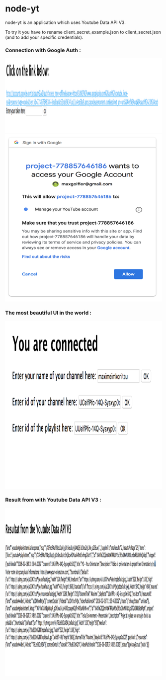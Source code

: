 # node-yt

node-yt is an application which uses Youtube Data API V3.

To try it you have to rename client_secret_example.json to client_secret.json (and to add your specific credentials).

### Connection with Google Auth :

<div align="center">
  <img src="https://github.com/maxgfr/node-yt/blob/master/github/one.png" height="240" width="1280"/>
</div>

<div align="center">
  <img src="https://github.com/maxgfr/node-yt/blob/master/github/two.png" height="540" width="1280"/>
</div>

### The most beautiful UI in the world :

<div align="center">
  <img src="https://github.com/maxgfr/node-yt/blob/master/github/three.png" height="540" width="1280"/>
</div>

### Result from with Youtube Data API V3 :

<div align="center">
  <img src="https://github.com/maxgfr/node-yt/blob/master/github/viva.png" height="540" width="1280"/>
</div>

